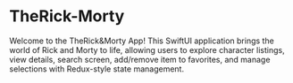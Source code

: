 # TheRick-Morty
Welcome to the TheRick&amp;Morty App! This SwiftUI application brings the world of Rick and Morty to life, allowing users to explore character listings, view details, search screen, add/remove item to favorites, and manage selections with Redux-style state management.
